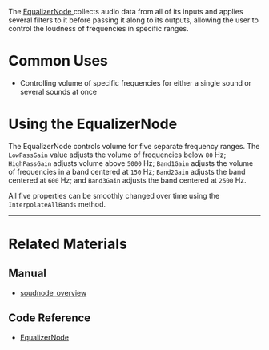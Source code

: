 The [ EqualizerNode ](https://github.com/zeroengineteam/ZeroDocs/code_reference/class_reference/equalizernode.markdown) collects audio data from all of its inputs and applies several filters to it before passing it along to its outputs, allowing the user to control the loudness of frequencies in specific ranges. 

 # Common Uses

- Controlling volume of specific frequencies for either a single sound or several sounds at once

 # Using the EqualizerNode

The EqualizerNode controls volume for five separate frequency ranges. The `LowPassGain` value adjusts the volume of frequencies below `80` Hz; `HighPassGain` adjusts volume above `5000` Hz; `Band1Gain` adjusts the volume of frequencies in a band centered at `150` Hz; `Band2Gain` adjusts the band centered at `600` Hz; and `Band3Gain` adjusts the band centered at `2500` Hz.

All five properties can be smoothly changed over time using the `InterpolateAllBands` method.

---
 # Related Materials
 ## Manual
- [soudnode_overview](https://github.com/zeroengineteam/ZeroDocs/zero_editor_documentation/zeromanual/audio/soundnode/soudnode_overview.markdown)

 ## Code Reference
- [ EqualizerNode ](https://github.com/zeroengineteam/ZeroDocs/code_reference/class_reference/equalizernode.markdown) 

 